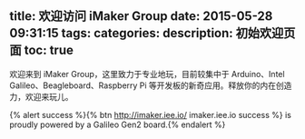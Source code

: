 title: 欢迎访问 iMaker Group
date: 2015-05-28 09:31:15
tags:
categories:
description: 初始欢迎页面
toc: true
---
欢迎来到 iMaker Group，这里致力于专业地玩，目前较集中于 Arduino、Intel Galileo、Beagleboard、Raspberry Pi 等开发板的新奇应用。释放你的内在创造力，欢迎来玩儿。

{% alert success %}{% btn http://imaker.iee.io/ imaker.iee.io success %} is proudly powered by a Galileo Gen2 board.{% endalert %}

